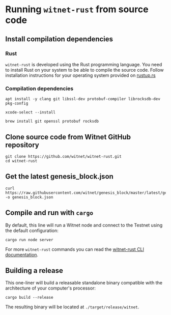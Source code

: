 # Running `witnet-rust` from source code

## Install compilation dependencies

### Rust 

`witnet-rust` is developed using the Rust programming language.
You need to install Rust on your system to be able to compile the source code.
Follow installation instructions for your operating system provided on [rustup.rs][rustup]

### Compilation dependencies

```console tab="GNU/Linux (apt)"
apt install -y clang git libssl-dev protobuf-compiler librocksdb-dev pkg-config
```

```console tab="macOS"
xcode-select --install

brew install git openssl protobuf rocksdb
```

## Clone source code from Witnet GitHub repository

```console tab="HTTPS"
git clone https://github.com/witnet/witnet-rust.git
cd witnet-rust
```

## Get the latest genesis_block.json

```console
curl https://raw.githubusercontent.com/witnet/genesis_block/master/latest/genesis_block.json -o genesis_block.json
```

## Compile and run with `cargo`

By default, this line will run a Witnet node and connect to the Testnet using the default configuration:

```console
cargo run node server
```

For more `witnet-rust` commands you can read the [witnet-rust CLI documentation][CLI].

## Building a release

This one-liner will build a releasable standalone binary compatible with the architecture of your computer's processor:

```console
cargo build --release
```

The resulting binary will be located at `./target/release/witnet`.

[rustup]: https://rustup.rs/
[CLI]: /node-operators/cli
